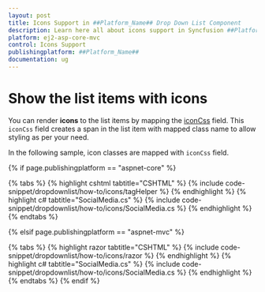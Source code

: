 ```yaml
---
layout: post
title: Icons Support in ##Platform_Name## Drop Down List Component
description: Learn here all about icons support in Syncfusion ##Platform_Name## Drop Down List component of Syncfusion Essential JS 2 and more.
platform: ej2-asp-core-mvc
control: Icons Support
publishingplatform: ##Platform_Name##
documentation: ug
---
```



# Show the list items with icons

You can render **icons** to the list items by mapping the [iconCss](https://help.syncfusion.com/cr/aspnetmvc-js2/Syncfusion.EJ2.DropDowns.DropDownListFieldSettings.html#Syncfusion_EJ2_DropDowns_DropDownListFieldSettings_IconCss) field. This `iconCss` field creates a span in the list item with mapped class name to allow styling as per your need.

In the following sample, icon classes are mapped with `iconCss` field.

{% if page.publishingplatform == "aspnet-core" %}

{% tabs %}
{% highlight cshtml tabtitle="CSHTML" %}
{% include code-snippet/dropdownlist/how-to/icons/tagHelper %}
{% endhighlight %}
{% highlight c# tabtitle="SocialMedia.cs" %}
{% include code-snippet/dropdownlist/how-to/icons/SocialMedia.cs %}
{% endhighlight %}
{% endtabs %}

{% elsif page.publishingplatform == "aspnet-mvc" %}

{% tabs %}
{% highlight razor tabtitle="CSHTML" %}
{% include code-snippet/dropdownlist/how-to/icons/razor %}
{% endhighlight %}
{% highlight c# tabtitle="SocialMedia.cs" %}
{% include code-snippet/dropdownlist/how-to/icons/SocialMedia.cs %}
{% endhighlight %}
{% endtabs %}
{% endif %}

